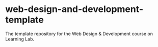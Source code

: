 # web-design-and-development-template
The template repository for the Web Design &amp; Development course on Learning Lab.
